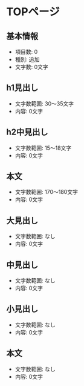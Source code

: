 # TOPページ

## 基本情報
- 項目数: 0
- 種別: 追加
- 文字数: 0文字

## h1見出し
- 文字数範囲: 30～35文字
- 内容: 0文字

## h2中見出し
- 文字数範囲: 15～18文字
- 内容: 0文字

## 本文
- 文字数範囲: 170～180文字
- 内容: 0文字

## 大見出し
- 文字数範囲: なし
- 内容: 0文字

## 中見出し
- 文字数範囲: なし
- 内容: 0文字

## 小見出し
- 文字数範囲: なし
- 内容: 0文字

## 本文
- 文字数範囲: なし
- 内容: 0文字
